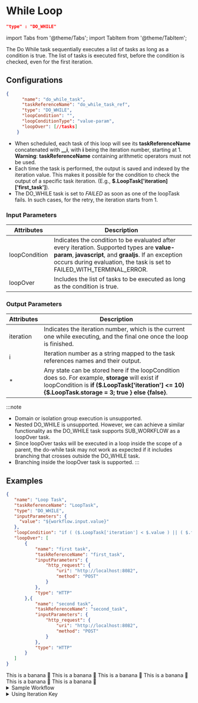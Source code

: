 # While Loop

```json
"type" : "DO_WHILE"
```
import Tabs from '@theme/Tabs';
import TabItem from '@theme/TabItem';

The Do While task sequentially executes a list of tasks as long as a condition is true. The list of tasks is executed first, before the condition is checked, even for the first iteration.

## Configurations

```json
{
      "name": "do_while_task",
      "taskReferenceName": "do_while_task_ref",
      "type": "DO_WHILE",
      "loopCondition": "",
      "loopConditionType": "value-param",
      "loopOver": [//tasks]
    }
```
* When scheduled, each task of this loop will see its **taskReferenceName** concatenated with **__i**, with **i** being the iteration number, starting at 1. **Warning**: **taskReferenceName** containing arithmetic operators must not be used.
* Each time the task is performed, the output is saved and indexed by the iteration value. This makes it possible for the condition to check the output of a specific task iteration. (E.g., **$.LoopTask['iteration]['first_task']**).
* The DO_WHILE task is set to *FAILED* as soon as one of the loopTask fails. In such cases, for the retry, the iteration starts from 1.

### Input Parameters

| Attributes | Description |
| -- | -- | 
| loopCondition | Indicates the condition to be evaluated after every iteration. Supported types are **value-param**, **javascript**, and **graaljs**.  If an exception occurs during evaluation, the task is set to FAILED_WITH_TERMINAL_ERROR. |
| loopOver | Includes the list of tasks to be executed as long as the condition is true. | 

### Output Parameters​

| Attributes | Description |
| -- | -- | 
| iteration | Indicates the iteration number, which is the current one while executing, and the final one once the loop is finished. | 
| i | Iteration number as a string mapped to the task references names and their output. |
| * | Any state can be stored here if the loopCondition does so. For example, **storage** will exist if loopCondition is **if ($.LoopTask['iteration'] <= 10) {$.LoopTask.storage = 3; true } else {false}**. |

:::note
* Domain or isolation group execution is unsupported.
* Nested DO_WHILE is unsupported. However, we can achieve a similar functionality as the DO_WHILE task supports SUB_WORKFLOW as a loopOver task.
* Since loopOver tasks will be executed in a loop inside the scope of a parent, the do-while task may not work as expected if it includes branching that crosses outside the DO_WHILE task.
* Branching inside the loopOver task is supported.
:::

## Examples

<Tabs>
<TabItem value="JSON" label="JSON">

```json
{
   "name": "Loop Task",
   "taskReferenceName": "LoopTask",
   "type": "DO_WHILE",
   "inputParameters": {
     "value": "${workflow.input.value}"
   },
   "loopCondition": "if ( ($.LoopTask['iteration'] < $.value ) || ( $.first_task['response']['body'] > 10)) { false; } else { true; }",
   "loopOver": [
       {
           "name": "first task",
           "taskReferenceName": "first_task",
           "inputParameters": {
               "http_request": {
                   "uri": "http://localhost:8082",
                   "method": "POST"
               }
           },
           "type": "HTTP"
       },{
           "name": "second task",
           "taskReferenceName": "second_task",
           "inputParameters": {
               "http_request": {
                   "uri": "http://localhost:8082",
                   "method": "POST"
               }
           },
           "type": "HTTP"
       }
   ]
}
```
</TabItem>

<TabItem value="Java" label="Java">
This is a banana 🍌
</TabItem>
<TabItem value="Golang" label="Golang">
    This is a banana 🍌
</TabItem>
<TabItem value="Python" label="Python">
  This is a banana 🍌
</TabItem>
<TabItem value="CSharp" label="CSharp">
  This is a banana 🍌
</TabItem>
<TabItem value="javascript" label="Javascript">
    This is a banana 🍌
</TabItem>
<TabItem value="clojure" label="Clojure">
    This is a banana 🍌
</TabItem>
</Tabs>

<details><summary>Sample Workflow</summary>
<p>

```json
{
   "name": "Loop Task",
   "taskReferenceName": "LoopTask",
   "type": "DO_WHILE",
   "inputParameters": {
     "value": "${workflow.input.value}"
   },
   "loopCondition": "if ( ($.LoopTask['iteration'] < $.value ) || ( $.first_task['response']['body'] > 10)) { false; } else { true; }",
   "loopOver": [
       {
           "name": "first task",
           "taskReferenceName": "first_task",
           "inputParameters": {
               "http_request": {
                   "uri": "http://localhost:8082",
                   "method": "POST"
               }
           },
           "type": "HTTP"
       },{
           "name": "second task",
           "taskReferenceName": "second_task",
           "inputParameters": {
               "http_request": {
                   "uri": "http://localhost:8082",
                   "method": "POST"
               }
           },
           "type": "HTTP"
       }
   ],
}
```

The above definition will produce the following execution, assuming three executions occurred (alongside **first_task__1**, **first_task__2**, **first_task__3**, **second_task__1**, **second_task__2**, and **second_task__3**):

```json
{
    "taskType": "DO_WHILE",
    "outputData": {
        "iteration": 3,
        "1": {
            "first_task": {
                "response": {},
                "headers": {
                    "Content-Type": "application/json"
                }
            },
            "second_task": {
                "response": {},
                "headers": {
                    "Content-Type": "application/json"
                }
            }
        },
        "2": {
            "first_task": {
                "response": {},
                "headers": {
                    "Content-Type": "application/json"
                }
            },
            "second_task": {
                "response": {},
                "headers": {
                    "Content-Type": "application/json"
                }
            }
        },
        "3": {
            "first_task": {
                "response": {},
                "headers": {
                    "Content-Type": "application/json"
                }
            },
            "second_task": {
                "response": {},
                "headers": {
                    "Content-Type": "application/json"
                }
            }
        }
    }
}
```
</p>
</details>

<details><summary>Using Iteration Key​</summary>
<p>
Sometimes, you may want to use the iteration value/counter in the tasks used in the loop. In this example, an API call is made to GitHub (to the Netflix Conductor repository), but each loop increases the pagination.

```json
{
      "name": "get_all_stars",
      "taskReferenceName": "get_all_stars_loop_ref",
      "inputParameters": {
        "stargazers": "4000"
      },
      "type": "DO_WHILE",
      "loopCondition": "if ($.get_all_stars_loop_ref['iteration'] < Math.ceil($.stargazers/100)) { true; } else { false; }",
      "loopOver": [
        {
          "name": "100_stargazers",
          "taskReferenceName": "hundred_stargazers_ref",
          "inputParameters": {
            "counter": "${get_all_stars_loop_ref.output.iteration}",
            "http_request": {
              "uri": "https://api.github.com/repos/ntflix/conductor/stargazers?page=${get_all_stars_loop_ref.output.iteration}&per_page=100",
              "method": "GET",
              "headers": {
                "Authorization": "token ${workflow.input.gh_token}",
                "Accept": "application/vnd.github.v3.star+json"
              }
            }
          },
          "type": "HTTP",
        }
      ]
    }
```

* The Loop **taskReferenceName** is "get_all_stars_loop_ref".
* In the **loopCondition**, the term **$.get_all_stars_loop_ref['iteration']** is used.
* In tasks embedded in the loop, **${get_all_stars_loop_ref.output.iteration}** is used. In this case, it defines which page of results the API should return.

</p>
</details>

